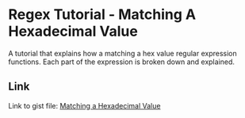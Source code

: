 # Regex Tutorial - Matching A Hexadecimal Value
A tutorial that explains how a matching a hex value regular expression functions. Each part of the expression is broken down and explained.

## Link

Link to gist file: [Matching a Hexadecimal Value](https://gist.github.com/TrushilBudhia/1ad1b486fc9d522393801ff8230b20f1)
